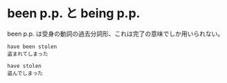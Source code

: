 been p.p. と being p.p.
=======================

been p.p. は受身の動詞の過去分詞形、これは完了の意味でしか用いられない。

```
have been stolen
盗まれてしまった

have stolen
盗んでしまった
```
